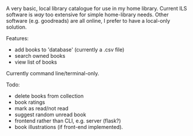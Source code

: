 A very basic, local library catalogue for use in my home library. Current ILS software is _way_ too extensive for simple home-library needs.
Other software (e.g. goodreads) are all online, I prefer to have a local-only solution.

Features:
<ul>
<li>add books to 'database' (currently a .csv file)</li>
<li>search owned books</li>
<li>view list of books</li>
</ul>
Currently command line/terminal-only. 

Todo:
<ul>
<li>delete books from collection</li>
<li>book ratings</li>
<li>mark as read/not read</li>
<li>suggest random unread book</li>
<li>frontend rather than CLI, e.g. server (flask?)</li>
<li>book illustrations (if front-end implemented).</li>
</ul>
